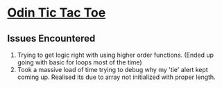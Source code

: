 # [Odin Tic Tac Toe](https://anythingzen.github.io/Odin_TicTacToe/)

## Issues Encountered 
1. Trying to get logic right with using higher order functions. (Ended up going with basic for loops most of the time)
2. Took a massive load of time trying to debug why my 'tie' alert kept coming up. Realised its due to array not initialized with proper length. 


